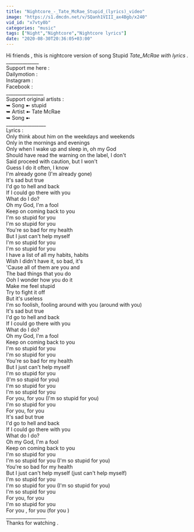 ```yaml
---
title: "Nightcore_-_Tate_McRae_Stupid_(lyrics)_video"
image: "https://s1.dmcdn.net/v/SQanh1VIII_ax4Bgb/x240"
vid_id: "x7vty0b"
categories: "music"
tags: ["Night","Nightcore","Nightcore lyrics"]
date: "2020-08-30T20:36:05+03:00"
---
```

Hi friends , this is nightcore version of song  Stupid _Tate_McRae  with lyrics .  <br>_______________  <br>Support me here :  <br>Dailymotion :   <br>Instagram :   <br>Facebook :   <br>________________  <br>Support original artists :  <br>➥ Song ➼ stupid  <br>➥ Artist ➼ Tate McRae  <br>➥ Song ➼   <br>_________________  <br>Lyrics :  <br>Only think about him on the weekdays and weekends  <br>Only in the mornings and evenings  <br>Only when I wake up and sleep in, oh my God  <br>Should have read the warning on the label, I don't  <br>Said proceed with caution, but I won't  <br>Guess I do it often, I know  <br>I'm already gone (I'm already gone)  <br>It's sad but true  <br>I'd go to hell and back  <br>If I could go there with you  <br>What do I do?  <br>Oh my God, I'm a fool  <br>Keep on coming back to you  <br>I'm so stupid for you  <br>I'm so stupid for you  <br>You're so bad for my health  <br>But I just can't help myself  <br>I'm so stupid for you  <br>I'm so stupid for you  <br>I have a list of all my habits, habits  <br>Wish I didn't have it, so bad, it's  <br>'Cause all of them are you and  <br>The bad things that you do  <br>Ooh I wonder how you do it  <br>Make me feel stupid  <br>Try to fight it off  <br>But it's useless  <br>I'm so foolish, fooling around with you (around with you)  <br>It's sad but true  <br>I'd go to hell and back  <br>If I could go there with you  <br>What do I do?  <br>Oh my God, I'm a fool  <br>Keep on coming back to you  <br>I'm so stupid for you  <br>I'm so stupid for you  <br>You're so bad for my health  <br>But I just can't help myself  <br>I'm so stupid for you  <br>(I'm so stupid for you)  <br>I'm so stupid for you  <br>I'm so stupid for you  <br>For you, for you (I'm so stupid for you)  <br>I'm so stupid for you  <br>For you, for you  <br>It's sad but true  <br>I'd go to hell and back  <br>If I could go there with you  <br>What do I do?  <br>Oh my God, I'm a fool  <br>Keep on coming back to you  <br>I'm so stupid for you  <br>I'm so stupid for you (I'm so stupid for you)  <br>You're so bad for my health  <br>But I just can't help myself (just can't help myself)  <br>I'm so stupid for you  <br>I'm so stupid for you (I'm so stupid for you)  <br>I'm so stupid for you  <br>For you, for you  <br>I'm so stupid for you  <br>For you , for you (for you )  <br>_________________  <br>Thanks for watching .  <br>
